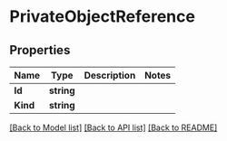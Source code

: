 # PrivateObjectReference

## Properties

Name | Type | Description | Notes
------------ | ------------- | ------------- | -------------
**Id** | **string** |  | 
**Kind** | **string** |  | 

[[Back to Model list]](../README.md#documentation-for-models) [[Back to API list]](../README.md#documentation-for-api-endpoints) [[Back to README]](../README.md)


